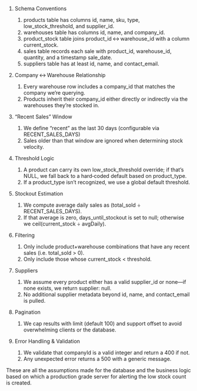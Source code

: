 1. Schema Conventions
    1. products table has columns id, name, sku, type, low_stock_threshold, and supplier_id.
    2. warehouses table has columns id, name, and company_id.
    3. product_stock table joins product_id ↔ warehouse_id with a column current_stock.
    4. sales table records each sale with product_id, warehouse_id, quantity, and a timestamp sale_date.
    5. suppliers table has at least id, name, and contact_email.

2. Company ↔ Warehouse Relationship
    1. Every warehouse row includes a company_id that matches the company we’re querying.
    2. Products inherit their company_id either directly or indirectly via the warehouses they’re stocked in.

3. “Recent Sales” Window
    1. We define “recent” as the last 30 days (configurable via RECENT_SALES_DAYS)
    2. Sales older than that window are ignored when determining stock velocity.

4. Threshold Logic
    1. A product can carry its own low_stock_threshold override; if that’s NULL, we fall back to a hard‑coded default based on product_type.
    2. If a product_type isn’t recognized, we use a global default threshold.

5. Stockout Estimation
    1. We compute average daily sales as (total_sold ÷ RECENT_SALES_DAYS).
    2. If that average is zero, days_until_stockout is set to null; otherwise we ceil(current_stock ÷ avgDaily).

6. Filtering
    1. Only include product+warehouse combinations that have any recent sales (i.e. total_sold > 0).
    2. Only include those whose current_stock < threshold.

7. Suppliers
    1. We assume every product either has a valid supplier_id or none—if none exists, we return supplier: null.
    2. No additional supplier metadata beyond id, name, and contact_email is pulled.

8. Pagination
    1. We cap results with limit (default 100) and support offset to avoid overwhelming clients or the database.

9. Error Handling & Validation
    1. We validate that companyId is a valid integer and return a 400 if not.
    2. Any unexpected error returns a 500 with a generic message.

These are all the assumptions made for the database and the business logic based on which a production grade server for alerting the low stock count is created. 
